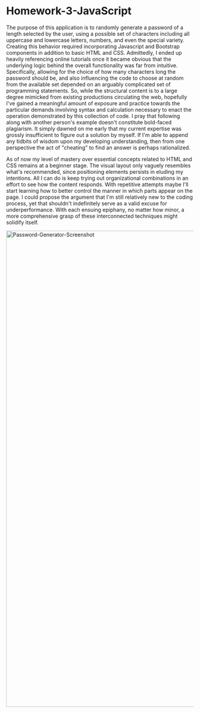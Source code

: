 # Homework-3-JavaScript
The purpose of this application is to randomly generate a password of a length selected by the user, using a possible set of characters including all uppercase and lowercase letters, numbers, and even the special variety. Creating this behavior required incorporating Javascript and Bootstrap components in addition to basic HTML and CSS. Admittedly, I ended up heavily referencing online tutorials once it became obvious that the underlying logic behind the overall functionality was far from intuitive. Specifically, allowing for the choice of how many characters long the password should be, and also influencing the code to choose at random from the available set depended on an arguably complicated set of programming statements. So, while the structural content is to a large degree mimicked from existing productions circulating the web, hopefully I've gained a meaningful amount of exposure and practice towards the particular demands involving syntax and calculation necessary to enact the operation demonstrated by this collection of code. I pray that following along with another person's example doesn't constitute bold-faced plagiarism. It simply dawned on me early that my current expertise was grossly insufficient to figure out a solution by myself. If I'm able to append any tidbits of wisdom upon my developing understanding, then from one perspective the act of "cheating" to find an answer is perhaps rationalized.

As of now my level of mastery over essential concepts related to HTML and CSS remains at a beginner stage. The visual layout only vaguely resembles what's recommended, since positioning elements persists in eluding my intentions. All I can do is keep trying out organizational combinations in an effort to see how the content responds. With repetitive attempts maybe I'll start learning how to better control the manner in which parts appear on the page. I could propose the argument that I'm still relatively new to the coding process, yet that shouldn't indefinitely serve as a valid excuse for underperformance. With each ensuing epiphany, no matter how minor, a more comprehensive grasp of these interconnected techniques might solidify itself.

<img width="1280" alt="Password-Generator-Screenshot" src="https://user-images.githubusercontent.com/55810771/67628797-3d7df500-f839-11e9-94df-bdae8df35719.png">
